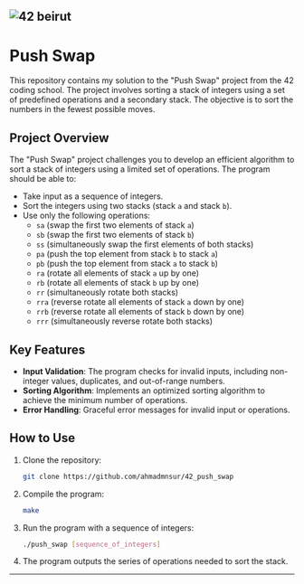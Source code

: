 ![42 beirut](https://media.licdn.com/dms/image/D4E3DAQGxvimpQQFi_A/image-scale_191_1128/0/1695893480399/42_beirut_cover?e=2147483647&v=beta&t=oNrMR2IXjtfu3XXV-uSUW8wI98g19yUUHZ0XuhtX2NE)
---

# Push Swap

This repository contains my solution to the "Push Swap" project from the 42 coding school. The project involves sorting a stack of integers using a set of predefined operations and a secondary stack. The objective is to sort the numbers in the fewest possible moves.

## Project Overview

The "Push Swap" project challenges you to develop an efficient algorithm to sort a stack of integers using a limited set of operations. The program should be able to:

- Take input as a sequence of integers.
- Sort the integers using two stacks (stack `a` and stack `b`).
- Use only the following operations:
  - `sa` (swap the first two elements of stack `a`)
  - `sb` (swap the first two elements of stack `b`)
  - `ss` (simultaneously swap the first elements of both stacks)
  - `pa` (push the top element from stack `b` to stack `a`)
  - `pb` (push the top element from stack `a` to stack `b`)
  - `ra` (rotate all elements of stack `a` up by one)
  - `rb` (rotate all elements of stack `b` up by one)
  - `rr` (simultaneously rotate both stacks)
  - `rra` (reverse rotate all elements of stack `a` down by one)
  - `rrb` (reverse rotate all elements of stack `b` down by one)
  - `rrr` (simultaneously reverse rotate both stacks)

## Key Features

- **Input Validation**: The program checks for invalid inputs, including non-integer values, duplicates, and out-of-range numbers.
- **Sorting Algorithm**: Implements an optimized sorting algorithm to achieve the minimum number of operations.
- **Error Handling**: Graceful error messages for invalid input or operations.

## How to Use

1. Clone the repository:
   ```bash
   git clone https://github.com/ahmadmnsur/42_push_swap
   ```
2. Compile the program:
   ```bash
   make
   ```
3. Run the program with a sequence of integers:
   ```bash
   ./push_swap [sequence_of_integers]
   ```
4. The program outputs the series of operations needed to sort the stack.
---
